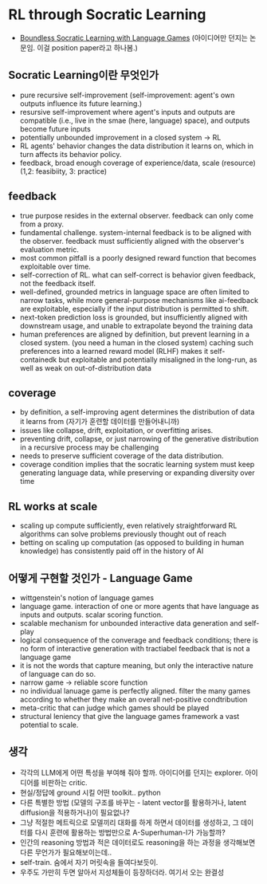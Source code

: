 # RL through Socratic Learning
- [Boundless Socratic Learning with Language Games](https://arxiv.org/pdf/2411.16905) (아이디어만 던지는 논문임. 이걸 position paper라고 하나봄.)

## Socratic Learning이란 무엇인가
- pure recursive self-improvement (self-improvement: agent's own outputs influence its future learning.)
- resursive self-improvement where agent's inputs and outputs are compatible (i.e., live in the smae (here, language) space), and outputs become future inputs
- potentially unbounded improvement in a closed system -> RL
- RL agents' behavior changes the data distribution it learns on, which in turn affects its behavior policy.
- feedback, broad enough coverage of experience/data, scale (resource) (1,2: feasibiity, 3: practice)

## feedback
- true purpose resides in the external observer. feedback can only come from a proxy. 
- fundamental challenge. system-internal feedback is to be aligned with the observer. feedback must sufficiently aligned with the observer's evaluation metric.
- most common pitfall is a poorly designed reward function that becomes exploitable over time.
- self-correction of RL. what can self-correct is behavior given feedback, not the feedback itself.
- well-defined, grounded metrics in language space are often limited to narrow tasks, while more general-purpose mechanisms like ai-feedback are exploitable, especially if the input distribution is permitted to shift.
- next-token prediction loss is grounded, but insufficiently aligned with downstream usage, and unable to extrapolate beyond the training data
- human preferences are aligned by definition, but prevent learning in a closed system. (you need a human in the closed system) caching such preferences into a learned reward model (RLHF) makes it self-containedk but exploitable and potentially misaligned in the long-run, as well as weak on out-of-distribution data

## coverage
- by definition, a self-improving agent determines the distribution of data it learns from (자기가 훈련할 데이터를 만들어내니까)
- issues like collapse, drift, exploitation, or overfitting arises.
- preventing drift, collapse, or just narrowing of the generative distribution in a recursive process may be challenging
- needs to preserve sufficient coverage of the data distribution.
- coverage condition implies that the socratic learning system must keep generating language data, while preserving or expanding diversity over time

## RL works at scale
- scaling up compute sufficiently, even relatively straightforward RL algorithms can solve problems previously thought out of reach
- betting on scaling up computation (as opposed to building in human knowledge) has consistently paid off in the history of AI

## 어떻게 구현할 것인가 - Language Game
- wittgenstein's notion of language games
- language game. interaction of one or more agents that have language as inputs and outputs. scalar scoring function.
- scalable mechanism for unbounded interactive data generation and self-play
- logical consequence of the converage and feedback conditions; there is no form of interactive generation with tractiabel feedback that is not a language game
- it is not the words that capture meaning, but only the interactive nature of language can do so.
- narrow game -> reliable score function
- no individual lanuage game is perfectly aligned. filter the many games according to whether they make an overall net-positive condtribution
- meta-critic that can judge which games should be played
- structural leniency that give the language games framework a vast potential to scale.

## 생각
- 각각의 LLM에게 어떤 특성을 부여해 줘야 할까. 아이디어를 던지는 explorer. 아이디어를 비판하는 critic.
- 현실/정답에 ground 시킬 어떤 toolkit.. python
- 다른 특별한 방법 (모델의 구조를 바꾸는 - latent vector를 활용하거나, latent diffusion을 적용하거나)이 필요없나? 
- 그냥 적절한 메트릭으로 모델끼리 대화를 하게 하면서 데이터를 생성하고, 그 데이터를 다시 훈련에 활용하는 방법만으로 A-Superhuman-I가 가능할까?
- 인간의 reasoning 방법과 적은 데이터로도 reasoning을 하는 과정을 생각해보면 다른 무언가가 필요해보이는데..
- self-train. 숨에서 자기 머릿속을 들여다보듯이.
- 우주도 가만히 두면 알아서 지성체들이 등장하더라. 여기서 오는 완결성
